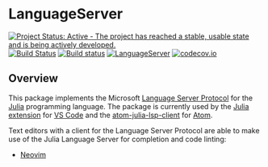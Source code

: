 # LanguageServer

[![Project Status: Active - The project has reached a stable, usable state and is being actively developed.](http://www.repostatus.org/badges/latest/active.svg)](http://www.repostatus.org/#active)
[![Build Status](https://travis-ci.org/JuliaEditorSupport/LanguageServer.jl.svg?branch=master)](https://travis-ci.org/JuliaEditorSupport/LanguageServer.jl)
[![Build status](https://ci.appveyor.com/api/projects/status/ft7i2f9y5pggl4vn/branch/master?svg=true)](https://ci.appveyor.com/project/davidanthoff/languageserver-jl/branch/master)
[![LanguageServer](http://pkg.julialang.org/badges/LanguageServer_0.6.svg)](http://pkg.julialang.org/?pkg=LanguageServer)
[![codecov.io](http://codecov.io/github/JuliaEditorSupport/LanguageServer.jl/coverage.svg?branch=master)](http://codecov.io/github/JuliaEditorSupport/LanguageServer.jl?branch=master)

## Overview

This package implements the Microsoft [Language Server Protocol](https://github.com/Microsoft/language-server-protocol) for the [Julia](http://julialang.org/) programming language. The package is currently used by the [Julia extension](https://marketplace.visualstudio.com/items?itemName=julialang.language-julia) for [VS Code](https://code.visualstudio.com/) and the [atom-julia-lsp-client](https://github.com/pfitzseb/atom-julia-lsp-client) for [Atom](https://atom.io/).

Text editors with a client for the Language Server Protocol are able to make use of the Julia Language Server for completion and code linting:

- [Neovim](../../wiki/Neovim)
